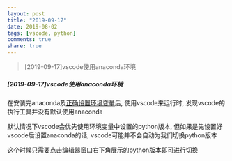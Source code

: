 ```yaml
---
layout: post
title: "2019-09-17"
date: 2019-08-02
tags: [vscode, python]
comments: true
share: true
---
```


> [2019-09-17]vscode使用anaconda环境 <br>

##### [2019-09-17]vscode使用anaconda环境

在安装完anaconda及[正确设置环境变量](http://blog.ahui.me/notes/2019-08-02/notes/#2019-08-31mac%E4%B8%8B%E5%AE%89%E8%A3%85anaconda%E4%B9%8B%E5%90%8E%E9%9C%80%E8%A6%81%E9%85%8D%E7%BD%AE%E7%8E%AF%E5%A2%83%E5%8F%98%E9%87%8F)后, 使用vscode来运行时, 发现vscode的执行工具并没有默认使用anaconda

默认情况下vscode会优先使用环境变量中设置的python版本, 但如果是先设置好vscode后设置anaconda的话, vscode可能并不会自动为我们切换python版本

这个时候只需要点击编辑器窗口右下角展示的python版本即可进行切换
